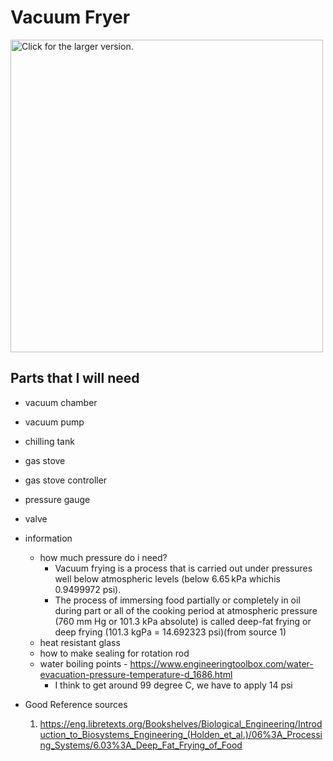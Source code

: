 # Vacuum Fryer

<a href="https://drive.google.com/file/d/1nlq3IEgtv5GIHsKAYMuT1ynd9RqcE5dp"><img src="https://drive.google.com/file/d/1nlq3IEgtv5GIHsKAYMuT1ynd9RqcE5dp" style="width: 500px; max-width: 100%; height: auto" title="Click for the larger version." /></a>

## Parts that I will need

- vacuum chamber
- vacuum pump
- chilling tank
- gas stove
- gas stove controller
- pressure gauge
- valve
- information 
  -  how much pressure do i need?
     - Vacuum frying is a process that is carried out under pressures well below atmospheric levels (below 6.65 kPa whichis 0.9499972 psi).
     - The process of immersing food partially or completely in oil during part or all of the cooking period at atmospheric pressure (760 mm Hg or 101.3 kPa absolute) is called deep-fat frying or deep frying (101.3 kgPa = 14.692323 psi)(from source 1)
  - heat resistant glass
  - how to make sealing for rotation rod
  - water boiling points - https://www.engineeringtoolbox.com/water-evacuation-pressure-temperature-d_1686.html
    - I think to get around 99 degree C, we have to apply 14 psi

- Good Reference sources
  1. https://eng.libretexts.org/Bookshelves/Biological_Engineering/Introduction_to_Biosystems_Engineering_(Holden_et_al.)/06%3A_Processing_Systems/6.03%3A_Deep_Fat_Frying_of_Food
